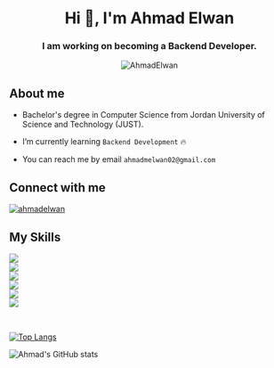 
<h1 align ="center">Hi 👋, I'm Ahmad Elwan</h1>
<h3 align ="center">I am working on becoming a Backend Developer.</h3>

<p align="center"> <img src="https://komarev.com/ghpvc/?username=AhmadElwan&label=Profile%20views&color=0e75b6&style=flat" alt="AhmadElwan" />
</p>


## About me

<p align="left">
  
- Bachelor's degree in Computer Science from Jordan University of Science and Technology (JUST).
  
- I’m currently learning `Backend Development` 🔥
  
- You can reach me by email `ahmadmelwan02@gmail.com`

</p>





## Connect with me
<p align="left">
<a href="https://linkedin.com/in/ahmadelwan" target="blank"><img src="https://skillicons.dev/icons?i=linkedin" alt="ahmadelwan" /></a>
</p>

## My Skills

<p align="left">
<img src="https://skillicons.dev/icons?i=javascript,typescript,html" /><br>
<img src="https://skillicons.dev/icons?i=nodejs,expressjs,mongodb" /><br>
<img src="https://skillicons.dev/icons?i=java,cpp,python" /><br>
<img src="https://skillicons.dev/icons?i=github,git,docker" /> <br>
<img src="https://skillicons.dev/icons?i=vscode,eclipse,idea" /> <br>
<img src="https://skillicons.dev/icons?i=unity,postman,xd" /> <br>
</p>

</br>


[![Top Langs](https://github-readme-stats.vercel.app/api/top-langs/?username=ahmadelwan&theme=merko)](https://github.com/anuraghazra/github-readme-stats)
</br>

![Ahmad's GitHub stats](https://github-readme-stats.vercel.app/api?username=ahmadelwan&show_icons=true&theme=merko&hide=contribs,prs,starts,issues&count_private=true)


